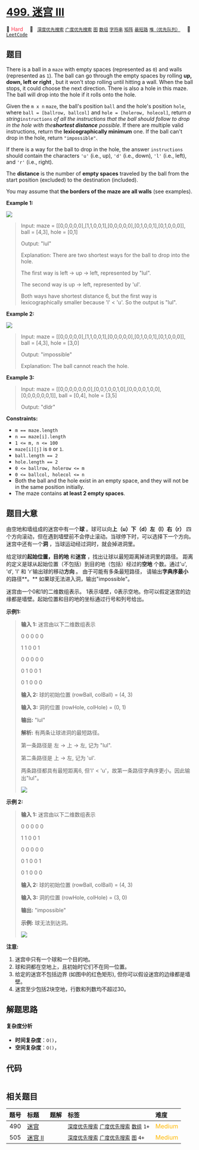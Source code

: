 # [499. 迷宫 III](https://leetcode.com/problems/the-maze-iii)

🔴 <font color=#ff334b>Hard</font>&emsp; 🔖&ensp; [`深度优先搜索`](/tag/depth-first-search.md) [`广度优先搜索`](/tag/breadth-first-search.md) [`图`](/tag/graph.md) [`数组`](/tag/array.md) [`字符串`](/tag/string.md) [`矩阵`](/tag/matrix.md) [`最短路`](/tag/shortest-path.md) [`堆（优先队列）`](/tag/heap-priority-queue.md)&emsp; 🔗&ensp;[`LeetCode`](https://leetcode.com/problems/the-maze-iii)

## 题目

There is a ball in a `maze` with empty spaces (represented as `0`) and walls
(represented as `1`). The ball can go through the empty spaces by rolling
**up, down, left or right** , but it won't stop rolling until hitting a wall.
When the ball stops, it could choose the next direction. There is also a hole
in this maze. The ball will drop into the hole if it rolls onto the hole.

Given the `m x n` `maze`, the ball's position `ball` and the hole's position
`hole`, where `ball = [ballrow, ballcol]` and `hole = [holerow, holecol]`,
return _a string_`instructions` _of all the instructions that the ball should
follow to drop in the hole with the**shortest distance** possible_. If there
are multiple valid instructions, return the **lexicographically minimum** one.
If the ball can't drop in the hole, return `"impossible"`.

If there is a way for the ball to drop in the hole, the answer `instructions`
should contain the characters `'u'` (i.e., up), `'d'` (i.e., down), `'l'`
(i.e., left), and `'r'` (i.e., right).

The **distance** is the number of **empty spaces** traveled by the ball from
the start position (excluded) to the destination (included).

You may assume that **the borders of the maze are all walls** (see examples).



**Example 1:**

![](https://fastly.jsdelivr.net/gh/doocs/leetcode@main/solution/0400-0499/0499.The%20Maze%20III/images/maze3-1-grid.jpg)

> Input: maze = [[0,0,0,0,0],[1,1,0,0,1],[0,0,0,0,0],[0,1,0,0,1],[0,1,0,0,0]], ball = [4,3], hole = [0,1]
> 
> Output: "lul"
> 
> Explanation: There are two shortest ways for the ball to drop into the hole.
> 
> The first way is left -> up -> left, represented by "lul".
> 
> The second way is up -> left, represented by 'ul'.
> 
> Both ways have shortest distance 6, but the first way is lexicographically smaller because 'l' < 'u'. So the output is "lul".

**Example 2:**

![](https://fastly.jsdelivr.net/gh/doocs/leetcode@main/solution/0400-0499/0499.The%20Maze%20III/images/maze3-2-grid.jpg)

> Input: maze = [[0,0,0,0,0],[1,1,0,0,1],[0,0,0,0,0],[0,1,0,0,1],[0,1,0,0,0]], ball = [4,3], hole = [3,0]
> 
> Output: "impossible"
> 
> Explanation: The ball cannot reach the hole.

**Example 3:**

> Input: maze = [[0,0,0,0,0,0,0],[0,0,1,0,0,1,0],[0,0,0,0,1,0,0],[0,0,0,0,0,0,1]], ball = [0,4], hole = [3,5]
> 
> Output: "dldr"

**Constraints:**

  * `m == maze.length`
  * `n == maze[i].length`
  * `1 <= m, n <= 100`
  * `maze[i][j]` is `0` or `1`.
  * `ball.length == 2`
  * `hole.length == 2`
  * `0 <= ballrow, holerow <= m`
  * `0 <= ballcol, holecol <= n`
  * Both the ball and the hole exist in an empty space, and they will not be in the same position initially.
  * The maze contains **at least 2 empty spaces**.


## 题目大意

由空地和墙组成的迷宫中有一个**球** 。球可以向**上（u）下（d）左（l）右（r）**
四个方向滚动，但在遇到墙壁前不会停止滚动。当球停下时，可以选择下一个方向。迷宫中还有一个**洞** ，当球运动经过洞时，就会掉进洞里。

给定球的**起始位置，目的地** 和**迷宫** ，找出让球以最短距离掉进洞里的路径。 距离的定义是球从起始位置（不包括）到目的地（包括）经过的**空地**
个数。通过'u', 'd', 'l' 和 'r'输出球的移动**方向** 。 由于可能有多条最短路径， 请输出**字典序最小** 的路径**。**
如果球无法进入洞，输出"impossible"。

迷宫由一个0和1的二维数组表示。 1表示墙壁，0表示空地。你可以假定迷宫的边缘都是墙壁。起始位置和目的地的坐标通过行号和列号给出。



**示例1:**

> 
> 
> 
> 
> 
> **输入 1:** 迷宫由以下二维数组表示
> 
> 
> 
> 0 0 0 0 0
> 
> 1 1 0 0 1
> 
> 0 0 0 0 0
> 
> 0 1 0 0 1
> 
> 0 1 0 0 0
> 
> 
> 
> **输入 2:** 球的初始位置 (rowBall, colBall) = (4, 3)
> 
> **输入 3:** 洞的位置 (rowHole, colHole) = (0, 1)
> 
> 
> 
> **输出:** "lul"
> 
> 
> 
> **解析:** 有两条让球进洞的最短路径。
> 
> 第一条路径是 左 -> 上 -> 左, 记为 "lul".
> 
> 第二条路径是 上 -> 左, 记为 'ul'.
> 
> 两条路径都具有最短距离6, 但'l' < 'u'，故第一条路径字典序更小。因此输出"lul"。
> 
> ![](https://fastly.jsdelivr.net/gh/doocs/leetcode@main/solution/0400-0499/0499.The%20Maze%20III/images/maze_2_example_1.png)
> 
> 

**示例  2:**

> 
> 
> 
> 
> 
> **输入 1:** 迷宫由以下二维数组表示
> 
> 
> 
> 0 0 0 0 0
> 
> 1 1 0 0 1
> 
> 0 0 0 0 0
> 
> 0 1 0 0 1
> 
> 0 1 0 0 0
> 
> 
> 
> **输入 2:** 球的初始位置 (rowBall, colBall) = (4, 3)
> 
> **输入 3:** 洞的位置 (rowHole, colHole) = (3, 0)
> 
> 
> 
> **输出:** "impossible"
> 
> 
> 
> **示例:** 球无法到达洞。
> 
> ![](https://fastly.jsdelivr.net/gh/doocs/leetcode@main/solution/0400-0499/0499.The%20Maze%20III/images/maze_2_example_2.png)
> 
> 



**注意:**

  1. 迷宫中只有一个球和一个目的地。
  2. 球和洞都在空地上，且初始时它们不在同一位置。
  3. 给定的迷宫不包括边界 (如图中的红色矩形), 但你可以假设迷宫的边缘都是墙壁。
  4. 迷宫至少包括2块空地，行数和列数均不超过30。


## 解题思路

#### 复杂度分析

- **时间复杂度**：`O()`，
- **空间复杂度**：`O()`，

## 代码

```javascript

```

## 相关题目

<!-- prettier-ignore -->
| 题号 | 标题 | 题解 | 标签 | 难度 |
| :------: | :------ | :------: | :------ | :------ |
| 490 | [迷宫](https://leetcode.com/problems/the-maze) |  |  [`深度优先搜索`](/tag/depth-first-search.md) [`广度优先搜索`](/tag/breadth-first-search.md) [`数组`](/tag/array.md) `1+` | <font color=#ffb800>Medium</font> |
| 505 | [迷宫 II](https://leetcode.com/problems/the-maze-ii) |  |  [`深度优先搜索`](/tag/depth-first-search.md) [`广度优先搜索`](/tag/breadth-first-search.md) [`图`](/tag/graph.md) `4+` | <font color=#ffb800>Medium</font> |